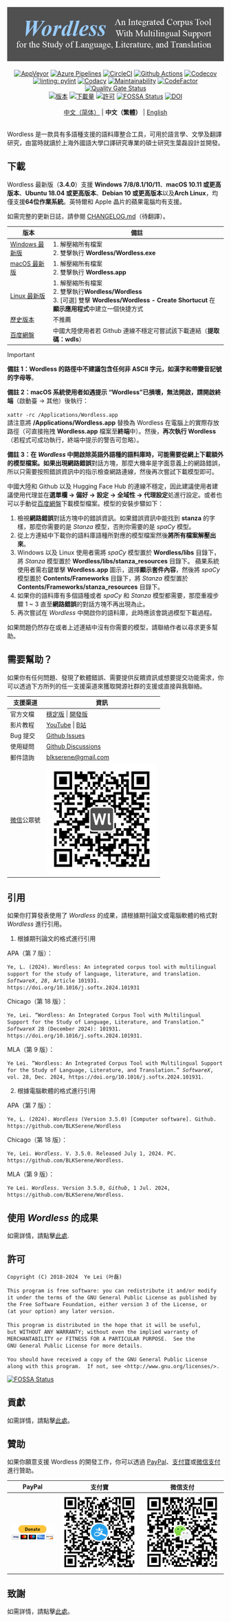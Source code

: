 <!--
# Wordless: README - Chinese (Traditional)
# Copyright (C) 2018-2024  Ye Lei (叶磊)
#
# This program is free software: you can redistribute it and/or modify
# it under the terms of the GNU General Public License as published by
# the Free Software Foundation, either version 3 of the License, or
# (at your option) any later version.
#
# This program is distributed in the hope that it will be useful,
# but WITHOUT ANY WARRANTY; without even the implied warranty of
# MERCHANTABILITY or FITNESS FOR A PARTICULAR PURPOSE.  See the
# GNU General Public License for more details.
#
# You should have received a copy of the GNU General Public License
# along with this program.  If not, see <http://www.gnu.org/licenses/>.
-->

<div align="center"><img src="/doc/wl_logo.png" alt="Wordless：一款具有多語種支援的語料庫整合工具，可用於語言學、文學及翻譯研究"></div>

<br>

<div align="center">
    <a href="https://ci.appveyor.com/project/BLKSerene/wordless">
        <img src="https://ci.appveyor.com/api/projects/status/github/BLKSerene/Wordless?svg=true" alt="AppVeyor"></a>
    <a href="https://dev.azure.com/blkserene/BLKSerene%20-%20Github/_build/latest?definitionId=1&branchName=main">
        <img src="https://dev.azure.com/blkserene/BLKSerene%20-%20Github/_apis/build/status%2FBLKSerene.Wordless?branchName=main" alt="Azure Pipelines"></a>
    <a href="https://dl.circleci.com/status-badge/redirect/gh/BLKSerene/Wordless/tree/main">
        <img src="https://dl.circleci.com/status-badge/img/gh/BLKSerene/Wordless/tree/main.svg?style=svg" alt="CircleCI"></a>
    <a href="https://github.com/BLKSerene/Wordless/actions/workflows/tests.yml">
        <img src="https://github.com/BLKSerene/Wordless/actions/workflows/tests.yml/badge.svg" alt="Github Actions"></a>
    <a href="https://codecov.io/gh/BLKSerene/Wordless">
        <img src="https://codecov.io/gh/BLKSerene/Wordless/branch/main/graph/badge.svg?token=ED6TW92A7G" alt="Codecov"></a>
</div>

<div align="center">
    <a href="https://github.com/PyCQA/pylint">
        <img src="https://img.shields.io/badge/linting-pylint-yellowgreen" alt="linting: pylint"></a>
    <a href="https://app.codacy.com/gh/BLKSerene/Wordless/dashboard?utm_source=gh&utm_medium=referral&utm_content=&utm_campaign=Badge_grade">
        <img src="https://app.codacy.com/project/badge/Grade/8226d15d1c4b4268beee760f9b59b3db" alt="Codacy"></a>
    <a href="https://codeclimate.com/github/BLKSerene/Wordless/maintainability">
        <img src="https://api.codeclimate.com/v1/badges/61542007f837cf508b5c/maintainability" alt="Maintainability"></a>
    <a href="https://www.codefactor.io/repository/github/blkserene/wordless">
        <img src="https://www.codefactor.io/repository/github/blkserene/wordless/badge" alt="CodeFactor"></a>
    <a href="https://sonarcloud.io/summary/new_code?id=BLKSerene_Wordless">
        <img src="https://sonarcloud.io/api/project_badges/measure?project=BLKSerene_Wordless&metric=alert_status" alt="Quality Gate Status"></a>
</div>

<div align="center">
    <a href="https://github.com/BLKSerene/Wordless/releases">
        <img src="https://img.shields.io/github/v/release/BLKSerene/Wordless?include_prereleases&label=%E7%89%88%E6%9C%AC&sort=semver" alt="版本"></a>
    <a href="#下載">
        <img src="https://img.shields.io/github/downloads/BLKSerene/Wordless/total?label=%E4%B8%8B%E8%BC%89%E9%87%8F" alt="下載量"></a>
    <a href="/LICENSE">
        <img src="https://img.shields.io/github/license/BLKSerene/Wordless?label=%E8%A8%B1%E5%8F%AF" alt="許可"></a>
    <a href="https://app.fossa.com/projects/git%2Bgithub.com%2FBLKSerene%2FWordless?ref=badge_shield">
        <img src="https://app.fossa.com/api/projects/git%2Bgithub.com%2FBLKSerene%2FWordless.svg?type=shield" alt="FOSSA Status"></a>
    <a href="https://doi.org/10.1016/j.softx.2024.101931">
        <img src="https://img.shields.io/badge/DOI-10.1016%2Fj.softx.2024.101931-blue" alt="DOI"></a>
</div>

<br>

<div align="center">
    <a href="/doc/trs/zho_cn/README.md">中文（简体）</a> | <b>中文（繁體）</b> | <a href="https://github.com/BLKSerene/Wordless#readme">English</a>
</div>

<br>

Wordless 是一款具有多語種支援的語料庫整合工具，可用於語言學、文學及翻譯研究，由當時就讀於上海外國語大學口譯研究專業的碩士研究生葉磊設計並開發。

## 下載

Wordless 最新版（**3.4.0**）支援 **Windows 7/8/8.1/10/11**、**macOS 10.11 或更高版本**、**Ubuntu 18.04 或更高版本**、**Debian 10 或更高版本**以及**Arch Linux**，均僅支援**64位作業系統**。英特爾和 Apple 晶片的蘋果電腦均有支援。

如需完整的更新日誌，請參閱 [CHANGELOG.md](/CHANGELOG.md)（待翻譯）。

版本|備註
----|---
[Windows 最新版](https://github.com/BLKSerene/Wordless/releases/download/3.5.0/wordless_3.5.0_windows.zip)|1. 解壓縮所有檔案<br>2. 雙擊執行 **Wordless/Wordless.exe**
[macOS 最新版](https://github.com/BLKSerene/Wordless/releases/download/3.5.0/wordless_3.5.0_macos.zip)|1. 解壓縮所有檔案<br>2. 雙擊執行 **Wordless.app**
[Linux 最新版](https://github.com/BLKSerene/Wordless/releases/download/3.5.0/wordless_3.5.0_linux.tar.gz)|1. 解壓縮所有檔案<br>2. 雙擊執行**Wordless/Wordless**<br>3. [可選] 雙擊 **Wordless/Wordless - Create Shortucut** 在**顯示應用程式**中建立一個快捷方式
[歷史版本](https://github.com/BLKSerene/Wordless/releases)|不推薦
[百度網盤](https://pan.baidu.com/s/1--ZzABrDQBZlZagWlVQMbg?pwd=wdls#list/path=%2FWordless%2FWordless%203.5.0&parentPath=%2F)|中國大陸使用者若 Github 連線不穩定可嘗試該下載連結（**提取碼：wdls**）

> [!IMPORTANT]
> **備註 1：**Wordless 的路徑中**不建議包含任何非 ASCII 字元，如漢字和帶變音記號的字母等**。
> 
> **備註 2：**macOS 系統使用者如遇提示 **“Wordless”已損壞，無法開啟**，請開啟**終端**（啟動臺 → 其他）後執行：
> 
> <code>xattr -rc /Applications/Wordless.app</code><br>
> 請注意將 **/Applications/Wordless.app** 替換為 Wordless 在電腦上的實際存放路徑（可直接拖拽 **Wordless.app** 檔案至**終端**中）。然後，**再次執行 Wordless**（若程式可成功執行，終端中提示的警告可忽略）。
> 
> **備註 3：**在 *Wordless* 中開啟除英語外語種的語料庫時，可能需要從網上下載額外的模型檔案。如果出現**網路錯誤**對話方塊，那麼大機率是字面意義上的網路錯誤，所以只需要按照錯誤資訊中的指示檢查網路連線，然後再次嘗試下載模型即可。
> 
> 中國大陸和 Github 以及 Hugging Face Hub 的連線不穩定，因此建議使用者建議使用代理並在**選單欄 → 偏好 → 設定 → 全域性 → 代理設定**処進行設定。或者也可以手動從[百度網盤](https://pan.baidu.com/s/1--ZzABrDQBZlZagWlVQMbg?pwd=wdls#list/path=%2FWordless%2Fmodels&parentPath=%2F)下載模型檔案。模型的安裝步驟如下：
> 
> 1. 檢視**網路錯誤**對話方塊中的錯誤資訊。如果錯誤資訊中能找到 **stanza** 的字樣，那麼你需要的是 *Stanza* 模型，否則你需要的是 *spaCy* 模型。
> 2. 從上方連結中下載你的語料庫語種所對應的模型檔案然後**將所有檔案解壓出來**。
> 3. Windows 以及 Linux 使用者需將 *spaCy* 模型置於 **Wordless/libs** 目錄下，將 *Stanza* 模型置於 **Wordless/libs/stanza_resources** 目錄下。 蘋果系統使用者需右鍵單擊 **Wordless.app** 圖示，選擇**顯示套件內容**，然後將 *spaCy* 模型置於 **Contents/Frameworks** 目錄下，將 *Stanza* 模型置於 **Contents/Frameworks/stanza_resources** 目錄下。
> 4. 如果你的語料庫有多個語種或者 *spaCy* 和 *Stanza* 模型都需要，那麼重複步驟 1 ~ 3 直至**網路錯誤**的對話方塊不再出現為止。
> 5. 再次嘗試在 *Wordless* 中開啟你的語料庫，此時應該會跳過模型下載過程。
> 
> 如果問題仍然存在或者上述連結中沒有你需要的模型，請聯絡作者以尋求更多幫助。

## 需要幫助？

如果你有任何問題、發現了軟體錯誤、需要提供反饋資訊或想要提交功能需求，你可以透過下方所列的任一支援渠道來獲取開源社群的支援或直接與我聯絡。

支援渠道|資訊
-------|----
官方文檔|[穩定版](https://github.com/BLKSerene/Wordless/blob/3.5.0/doc/doc.md) \| [開發版](/doc/doc.md)
影片教程|[YouTube](https://www.youtube.com/@BLKSerene) \| [B站](https://space.bilibili.com/34963752/video)
Bug 提交|[Github Issues](https://github.com/BLKSerene/Wordless/issues)
使用疑問|[Github Discussions](https://github.com/BLKSerene/Wordless/discussions)
郵件諮詢|[blkserene<i>@</i>gmail<i>.</i>com](mailto:blkserene@gmail.com)
[微信](https://weixin.qq.com/)公眾號|![微信公眾號](/imgs/wechat_official_account.jpg)

## 引用

如果你打算發表使用了 *Wordless* 的成果，請根據期刊論文或電腦軟體的格式對 *Wordless* 進行引用。

1. 根據期刊論文的格式進行引用

APA（第 7 版）：
<pre><code>Ye, L. (2024). Wordless: An integrated corpus tool with multilingual support for the study of language, literature, and translation. <i>SoftwareX</i>, <i>28</i>, Article 101931. https://doi.org/10.1016/j.softx.2024.101931</code></pre>

Chicago（第 18 版）：
<pre><code>Ye, Lei. “Wordless: An Integrated Corpus Tool with Multilingual Support for the Study of Language, Literature, and Translation.” <i>SoftwareX</i> 28 (December 2024): 101931. https://doi.org/10.1016/j.softx.2024.101931.</code></pre>

MLA（第 9 版）：
<pre><code>Ye Lei. “Wordless: An Integrated Corpus Tool with Multilingual Support for the Study of Language, Literature, and Translation.” <i>SoftwareX</i>, vol. 28, Dec. 2024, https://doi.org/10.1016/j.softx.2024.101931.</code></pre>

2. 根據電腦軟體的格式進行引用

APA（第 7 版）：
<pre><code>Ye, L. (2024). <i>Wordless</i> (Version 3.5.0) [Computer software]. Github. https://github.com/BLKSerene/Wordless</code></pre>

Chicago（第 18 版）：
<pre><code>Ye, Lei. <i>Wordless</i>. V. 3.5.0. Released July 1, 2024. PC. https://github.com/BLKSerene/Wordless.</code></pre>

MLA（第 9 版）：
<pre><code>Ye Lei. <i>Wordless</i>. Version 3.5.0, <i>Github</i>, 1 Jul. 2024, https://github.com/BLKSerene/Wordless.</code></pre>

## 使用 *Wordless* 的成果

如需詳情，請點擊[此處](/doc/trs/zho_tw/WORKS_USING_WORDLESS.md).

## 許可

    Copyright (C) 2018-2024  Ye Lei (叶磊)
    
    This program is free software: you can redistribute it and/or modify
    it under the terms of the GNU General Public License as published by
    the Free Software Foundation, either version 3 of the License, or
    (at your option) any later version.
    
    This program is distributed in the hope that it will be useful,
    but WITHOUT ANY WARRANTY; without even the implied warranty of
    MERCHANTABILITY or FITNESS FOR A PARTICULAR PURPOSE.  See the
    GNU General Public License for more details.
    
    You should have received a copy of the GNU General Public License
    along with this program.  If not, see <http://www.gnu.org/licenses/>.

[![FOSSA Status](https://app.fossa.com/api/projects/git%2Bgithub.com%2FBLKSerene%2FWordless.svg?type=large)](https://app.fossa.com/projects/git%2Bgithub.com%2FBLKSerene%2FWordless?ref=badge_large)

## 貢獻

如需詳情，請點擊[此處](/doc/trs/zho_tw/CONTRIBUTING.md)。

## 贊助

如果你願意支援 Wordless 的開發工作，你可以透過 [PayPal](https://www.paypal.com/)、[支付寶](https://www.alipay.com/)或[微信支付](https://pay.weixin.qq.com/)進行贊助。

PayPal|支付寶|微信支付
------|------|--------
[![PayPal](/imgs/donating_paypal.gif)](https://www.paypal.com/cgi-bin/webscr?cmd=_s-xclick&hosted_button_id=V2V54NYE2YD32)|![支付寶](/imgs/donating_alipay.png)|![微信支付](/imgs/donating_wechat_pay.png)

## 致謝

如需詳情，請點擊[此處](/doc/trs/zho_tw/ACKS.md)。
